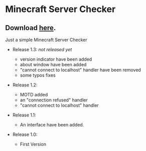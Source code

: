 # Minecraft Server Checker
## Download [here](https://github.com/OhRetro/Minecraft-Server-Checker/releases).
Just a simple Minecraft Server Checker

* Release 1.3: _not released yet_
  * version indicator have been added
  * about window have been added
  * "cannot connect to localhost" handler have been removed
  * some typos fixes

* Release 1.2:
  * MOTD added
  * an "connection refused" handler
  * "cannot connect to localhost" handler

* Release 1.1:
  * An interface have been added.

* Release 1.0:
  * First Version
